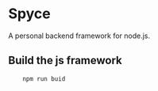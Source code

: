 # Spyce
A personal backend framework for node.js. 
 
## Build the js framework 
``` Shell     
    npm run buid
```

